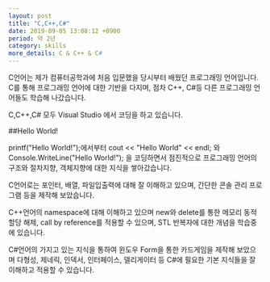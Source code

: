 ```yaml
---
layout: post
title: "C,C++,C#"
date: 2019-09-05 13:08:12 +0900
period: 약 2년
category: skills
more_details: C & C++ & C#
---
```


C언어는 제가 컴퓨터공학과에 처음 입문했을 당시부터 배웠던 프로그래밍 언어입니다.
C를 통해 프로그래밍 언어에 대한 기반을 다지며, 점차 C++, C#등 다른 프로그래밍 언어들도 학습해 나갔습니다.

C,C++,C# 모두 Visual Studio 에서 코딩을 하고 있습니다.

##Hello World!

printf("Hello World!");에서부터
cout << "Hello World" << endl; 와
Console.WriteLine("Hello World!"); 을 코딩하면서 점진적으로 프로그래밍 언어의 구조와 절차지향, 객체지향에 대한 지식을 쌓아갔습니다.

C언어로는 포인터, 배열, 파일입출력에 대해 잘 이해하고 있으며, 간단한 콘솔 관리 프로그램 등을 제작해 보았습니다.

C++언어의 namespace에 대해 이해하고 있으며 new와 delete를 통한 메모리 동적 할당 해제, call by reference를 적용할 수 있으며, STL 반복자에 대한 개념을 학습중에 있습니다.

C#언어의 가지고 있는 지식을 통하여 윈도우 Form을 통한 카드게임을 제작해 보았으며 다형성, 제네릭, 인덱서, 인터페이스, 델리게이터 등 C#에 필요한 기본 지식들을 잘 이해하고 적용할 수 있습니다.